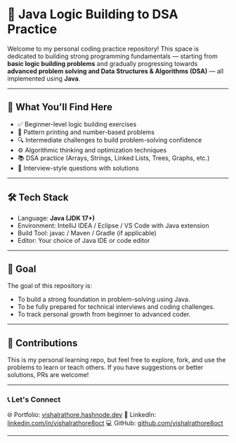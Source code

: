 # 🚀 Java Logic Building to DSA Practice

Welcome to my personal coding practice repository! This space is dedicated to building strong programming fundamentals — starting from **basic logic building problems** and gradually progressing towards **advanced problem solving and Data Structures & Algorithms (DSA)** — all implemented using **Java**.

---

## 🧠 What You'll Find Here

* ✅ Beginner-level logic building exercises
* 🔁 Pattern printing and number-based problems
* 🔍 Intermediate challenges to build problem-solving confidence
* ⚙️ Algorithmic thinking and optimization techniques
* 📚 DSA practice (Arrays, Strings, Linked Lists, Trees, Graphs, etc.)
* 🧪 Interview-style questions with solutions

---

## 🛠️ Tech Stack

* Language: **Java (JDK 17+)**
* Environment: IntelliJ IDEA / Eclipse / VS Code with Java extension
* Build Tool: javac / Maven / Gradle (if applicable)
* Editor: Your choice of Java IDE or code editor

---

## 🎯 Goal

The goal of this repository is:

* To build a strong foundation in problem-solving using Java.
* To be fully prepared for technical interviews and coding challenges.
* To track personal growth from beginner to advanced coder.

---

## 🌱 Contributions

This is my personal learning repo, but feel free to explore, fork, and use the problems to learn or teach others. If you have suggestions or better solutions, PRs are welcome!

---

### 📞 Let's Connect

🌐 Portfolio: [vishalrathore.hashnode.dev](https://vishalrathore.hashnode.dev)
💼 LinkedIn: [linkedin.com/in/vishalrathore8oct](https://linkedin.com/in/vishalrathore8oct)
💻 GitHub: [github.com/vishalrathore8oct](https://github.com/vishalrathore8oct)

---
